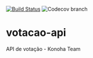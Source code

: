 [![Build Status](https://travis-ci.org/jovanibrasil/votacao-api.svg?branch=develop)](https://travis-ci.org/jovanibrasil/votacao-api)
![Codecov branch](https://img.shields.io/codecov/c/github/jovanibrasil/votacao-api/develop)

# votacao-api
API de votação - Konoha Team
